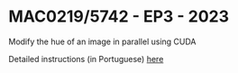 # MAC0219/5742 - EP3 - 2023

Modify the hue of an image in parallel using CUDA

Detailed instructions (in Portuguese) [here](Enunciado%20EP3%202023.pdf)
